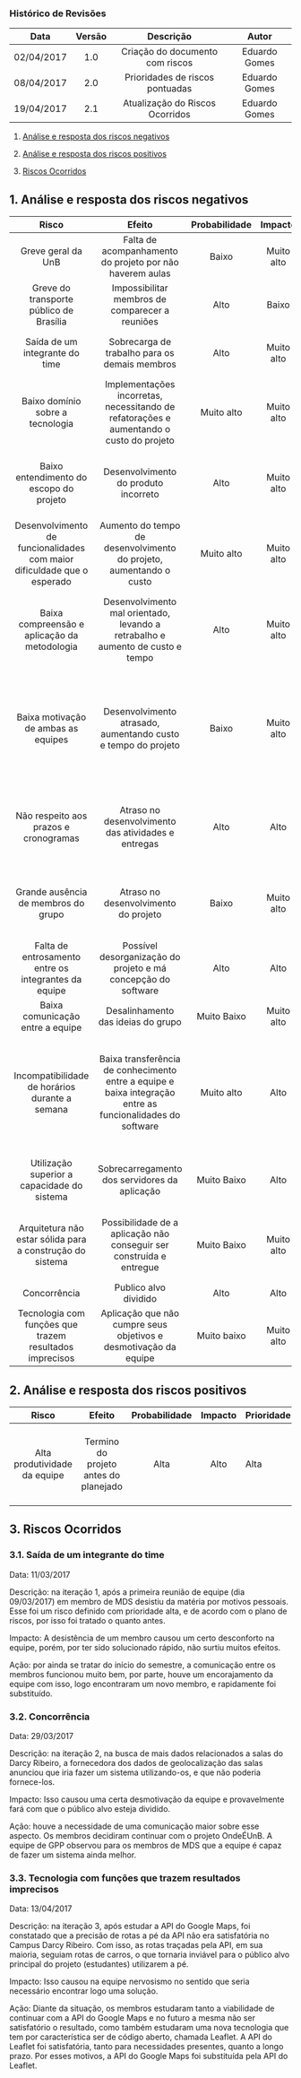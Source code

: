 ### Histórico de Revisões


| Data | Versão | Descrição | Autor |
|:----:|:------:|:---------:|:-----:|
|02/04/2017|1.0|Criação do documento com riscos|Eduardo Gomes|
|08/04/2017|2.0|Prioridades de riscos pontuadas|Eduardo Gomes|
|19/04/2017|2.1|Atualização do Riscos Ocorridos|Eduardo Gomes|

1. [Análise e resposta dos riscos negativos](#1-Análise-e-resposta-dos-riscos-negativos)

2. [Análise e resposta dos riscos positivos](#2-Análise-e-resposta-dos-riscos-positivos)

3. [Riscos Ocorridos](#3-Riscos-Ocorridos)

## 1. Análise e resposta dos riscos negativos

| Risco | Efeito | Probabilidade | Impacto | Prioridade | Ação | Estratégia | Responsável |
|:-----------------------------------------------------------------------:|:-----------------------------------------------------------------------------------------------------------:|:-------------:|:----------:|------------|:--------------------------------------------------------------------------------------------------------------------------------------:|:----------:|:-----------:|
| Greve geral da UnB | Falta de acompanhamento do projeto por não haverem aulas | Baixo | Muito alto | Médio | Reunir integrantes para posicionamento sobre o assunto | Aceitar | Todos |
| Greve do transporte público de Brasília | Impossibilitar membros de comparecer a reuniões | Alto | Baixo | Médio | Reuniões virtuais | Aceitar | Todos |
| Saída de um integrante do time | Sobrecarga de trabalho para os demais membros | Alto | Muito alto | Alta | Encorajamento e comunicação constante entre a equipe | Mitigar | Eduardo |
| Baixo domínio sobre a tecnologia | Implementações incorretas, necessitando de refatorações e aumentando o custo do projeto | Muito alto | Muito alto | Alta | Treinamentos constantes sobre os diversos aspectos da tecnologia empregada | Mitigar | Matheus |
| Baixo entendimento do escopo do projeto | Desenvolvimento do produto incorreto | Alto | Muito alto | Alta | Comunicação constante entre os membros para manter o alinhamento da equipe | Mitigar | Daniel |
| Desenvolvimento de funcionalidades com maior dificuldade que o esperado | Aumento do tempo de desenvolvimento do projeto, aumentando o custo | Muito alto | Muito alto | Alta | Estudo prévio sobre as tecnologias mais desafiadoras relativas ao projeto | Mitigar | Matheus |
| Baixa compreensão e aplicação da metodologia | Desenvolvimento mal orientado, levando a retrabalho e aumento de custo e tempo | Alto | Muito alto | Alta | Alinhamento sobre os objetivos de cada metodologia, bem como suas práticas | Mitigar | Alexandre |
| Baixa motivação de ambas as equipes | Desenvolvimento atrasado, aumentando custo e tempo do projeto | Baixo | Muito alto | Médio | Observação por parte da equipe de gerência de cada indivíduo da equipe de desenvolvimento, de forma a fornecer todo suporte necessário | Mitigar | Eduardo |
| Não respeito aos prazos e cronogramas | Atraso no desenvolvimento das atividades e entregas | Alto | Alto | Alta | Comunicação constante entre os membros para manter o alinhamento as atividades e datas de entrega. | Mitigar | Brasil |
| Grande ausência de membros do grupo | Atraso no desenvolvimento do projeto | Baixo | Muito alto | Médio | Comunicação entre os membros da equipe e motivação da equipe | Evitar | Rafael |
| Falta de entrosamento entre os integrantes da equipe | Possível desorganização do projeto e má concepção do software | Alto | Alto | Alta | Motivação da equipe em relação ao software a ser implementado | Evitar | Daniel |
| Baixa comunicação entre a equipe | Desalinhamento das ideias do grupo | Muito Baixo | Muito alto | Baixa | Maior motivação da equipe | Evitar | Eduardo |
| Incompatibilidade de horários durante a semana | Baixa transferência de conhecimento entre a equipe  e baixa integração entre as funcionalidades do software | Muito alto | Alto | Alta | Reuniões não presenciais, reuniões com menos integrantes, onde cada subgrupo informe o que aconteceu na reunião para o resto da equipe | Mitigar | Todos |
| Utilização superior a capacidade do sistema | Sobrecarregamento dos servidores da aplicação | Muito Baixo | Alto | Baixa | Aumentar a capacidade de armazenamento e processamento dos servidores | Mitigar | Alexandre |
| Arquitetura não estar sólida para a construção do sistema | Possibilidade de a aplicação não conseguir ser construída e entregue | Muito Baixo | Muito alto | Baixa | Implementar as funcionalidades críticas primeiro para validar a arquitetura utilizada | Evitar | Brasil |
| Concorrência | Publico alvo dividido | Alto | Alto | Alta | Continuar com o projeto | Aceitar | Eduardo |
| Tecnologia com funções que trazem resultados imprecisos|Aplicação que não cumpre seus objetivos e desmotivação da equipe|Muito baixo|Muito alto|Alta|Trocar a tecnologia|Mitigar|Rafael|

## 2. Análise e resposta dos riscos positivos

| Risco | Efeito | Probabilidade | Impacto | Prioridade | Ação | Estratégia | Responsável |
|:----------------------------:|:-------------------------------------:|:-------------:|:-------:|------------|:---------------------------------------------------------------------------:|:----------:|:-----------:|
| Alta produtividade da equipe | Termino do projeto antes do planejado | Alta | Alto | Alta | Revisar artefatos, refatoração do código, inclusão de novas funcionalidades | Aceitar | Todos |

## 3. Riscos Ocorridos

### 3.1. Saída de um integrante do time

Data: 11/03/2017

Descrição: na iteração 1, após a primeira reunião de equipe (dia 09/03/2017) em membro de MDS desistiu da matéria por motivos pessoais. Esse foi um risco definido com prioridade alta, e de acordo com o plano de riscos, por isso foi tratado o quanto antes.

Impacto: A desistência de um membro causou um certo desconforto na equipe, porém, por ter sido solucionado rápido, não surtiu muitos efeitos.

Ação: por ainda se tratar do início do semestre, a comunicação entre os membros funcionou muito bem, por parte, houve um encorajamento da equipe com isso, logo encontraram um novo membro, e rapidamente foi substituído.

### 3.2. Concorrência

Data: 29/03/2017

Descrição: na iteração 2, na busca de mais dados relacionados a salas do Darcy Ribeiro, a fornecedora dos dados de geolocalização das salas anunciou que iria fazer um sistema utilizando-os, e que não poderia fornece-los.

Impacto: Isso causou uma certa desmotivação da equipe e provavelmente fará com que o público alvo esteja dividido.

Ação: houve a necessidade de uma comunicação maior sobre esse aspecto. Os membros decidiram continuar com o projeto OndeÉUnB. A equipe de GPP observou para os membros de MDS que a equipe é capaz de fazer um sistema ainda melhor.

### 3.3. Tecnologia com funções que trazem resultados imprecisos

Data: 13/04/2017

Descrição: na iteração 3, após estudar a API do Google Maps, foi constatado que a precisão de rotas a pé da API não era satisfatória no Campus Darcy Ribeiro. Com isso, as rotas traçadas pela API, em sua maioria, seguiam rotas de carros, o que tornaria inviável para o público alvo principal do projeto (estudantes) utilizarem a pé.

Impacto: Isso causou na equipe nervosismo no sentido que seria necessário encontrar logo uma solução.

Ação: Diante da situação, os membros estudaram tanto a viabilidade de continuar com a API do Google Maps e no futuro a mesma não ser satisfatório o resultado, como também estudaram uma nova tecnologia que tem por característica ser de código aberto, chamada Leaflet. A API do Leaflet foi satisfatória, tanto para necessidades presentes, quanto a longo prazo. Por esses motivos, a API do Google Maps foi substituída pela API do Leaflet.



